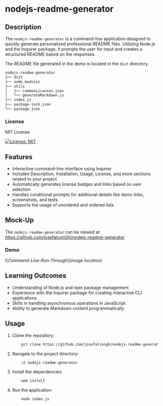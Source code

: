 # nodejs-readme-generator

## Description

The `nodejs-readme-generator` is a command-line application designed to quickly generate personalized professional README files. Utilizing Node.js and the Inquirer package, it prompts the user for input and creates a structured README based on the responses.

The README file generated in the demo is located in the `dist` directory.

```md
nodejs-readme-generator
├── dist
├── node_modules
├── utils
│   ├── commonLicenses.json
│   └── generateMarkdown.js
├── index.js
├── package-lock.json
└── package.json
```
### License

MIT License

[![License: MIT](https://img.shields.io/badge/License-MIT-yellow.svg)](https://opensource.org/licenses/MIT)

## Features

- Interactive command-line interface using Inquirer
- Includes Description, Installation, Usage, License, and more sections related to your project
- Automatically generates license badges and links based on user selection
- Handles conditional prompts for additional details like demo links, screenshots, and tests
- Supports the usage of unordered and ordered lists

## Mock-Up

The `nodejs-readme-generator` can be viewed at: https://github.com/josefalconGH/nodejs-readme-generator

### Demo

![*Command-Line-Run-Through*](*image location*)

## Learning Outcomes

- Understanding of Node.js and npm package management
- Experience with the Inquirer package for creating interactive CLI applications
- Skills in handling asynchronous operations in JavaScript
- Ability to generate Markdown content programmatically

## Usage

1. Clone the repository:
    ```bash
        git clone https://github.com/josefalcongh/nodejs-readme-generator.git
    ```
2. Navigate to the project directory:
    ```bash
        cd nodejs-readme-generator
    ```
3. Install the dependencies:
    ```bash
        npm install
    ```
4. Run the application:
    ```bash
        node index.js
    ```
